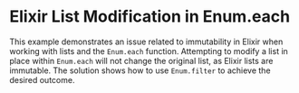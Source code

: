 # Elixir List Modification in Enum.each

This example demonstrates an issue related to immutability in Elixir when working with lists and the `Enum.each` function.  Attempting to modify a list in place within `Enum.each` will not change the original list, as Elixir lists are immutable.  The solution shows how to use `Enum.filter` to achieve the desired outcome.